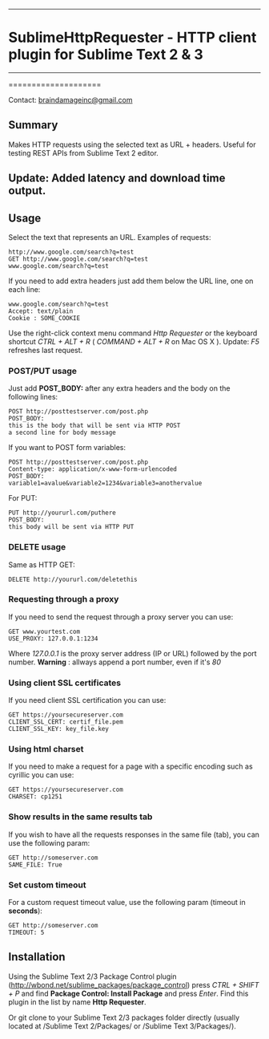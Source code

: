 ***
# SublimeHttpRequester - HTTP client plugin for Sublime Text 2 & 3
***
====================

Contact: [braindamageinc@gmail.com](mailto:braindamageinc@gmail.com)

## Summary
Makes HTTP requests using the selected text as URL + headers. Useful for testing REST APIs from Sublime Text 2 editor. 

## Update: Added latency and download time output.

## Usage
Select the text that represents an URL. Examples of requests:

	http://www.google.com/search?q=test
	GET http://www.google.com/search?q=test
	www.google.com/search?q=test

If you need to add extra headers just add them below the URL line, one on each line:

	www.google.com/search?q=test
	Accept: text/plain
	Cookie : SOME_COOKIE

Use the right-click context menu command *Http Requester* or the keyboard shortcut *CTRL + ALT + R*  ( *COMMAND + ALT + R* on Mac OS X ).
Update: *F5* refreshes last request.

### POST/PUT usage
Just add **POST_BODY:** after any extra headers and the body on the following lines:

	POST http://posttestserver.com/post.php
	POST_BODY:
	this is the body that will be sent via HTTP POST
	a second line for body message

If you want to POST form variables:  

	POST http://posttestserver.com/post.php
	Content-type: application/x-www-form-urlencoded
	POST_BODY:
	variable1=avalue&variable2=1234&variable3=anothervalue

For PUT:

	PUT http://yoururl.com/puthere
	POST_BODY:
	this body will be sent via HTTP PUT

### DELETE usage
Same as HTTP GET:

	DELETE http://yoururl.com/deletethis

### Requesting through a proxy
If you need to send the request through a proxy server you can use:

	GET www.yourtest.com
	USE_PROXY: 127.0.0.1:1234

Where *127.0.0.1* is the proxy server address (IP or URL) followed by the port number. **Warning** : allways append a port number, even if it's *80*

### Using client SSL certificates
If you need client SSL certification you can use:

	GET https://yoursecureserver.com
	CLIENT_SSL_CERT: certif_file.pem
	CLIENT_SSL_KEY: key_file.key

### Using html charset
If you need to make a request for a page with a specific encoding such as cyrillic you can use:

	GET https://yoursecureserver.com
	CHARSET: cp1251

### Show results in the same results tab
If you wish to have all the requests responses in the same file (tab), you can use the following param:

	GET http://someserver.com
	SAME_FILE: True

### Set custom timeout
For a custom request timeout value, use the following param (timeout in **seconds**):

	GET http://someserver.com
	TIMEOUT: 5

	
## Installation
Using the Sublime Text 2/3 Package Control plugin (http://wbond.net/sublime_packages/package_control)
press *CTRL + SHIFT + P* and find **Package Control: Install Package** and press *Enter*.
Find this plugin in the list by name **Http Requester**.

Or git clone to your Sublime Text 2/3 packages folder directly (usually located at /Sublime Text 2/Packages/ or /Sublime Text 3/Packages/).

